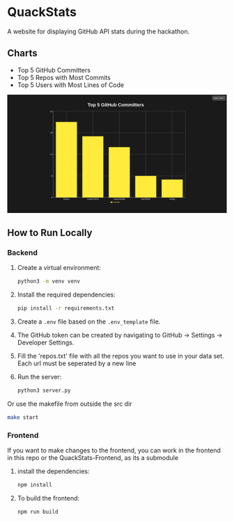 # QuackStats

A website for displaying GitHub API stats during the hackathon.

## Charts
- Top 5 GitHub Committers
- Top 5 Repos with Most Commits
- Top 5 Users with Most Lines of Code

![Demo Image](./demo_image/quackstats.png)


## How to Run Locally

### Backend
1. Create a virtual environment:
    ```bash
    python3 -m venv venv
    ```

2. Install the required dependencies:
    ```bash
    pip install -r requirements.txt
    ```

3. Create a `.env` file based on the `.env_template` file.

4. The GitHub token can be created by navigating to GitHub -> Settings -> Developer Settings.

5. Fill the 'repos.txt' file with all the repos you want to use in your data set. Each url must be seperated by a new line

6. Run the server:
    ```bash
    python3 server.py
    ```
  Or use the makefile from outside the src dir 
  ```bash
  make start
  ```

### Frontend
If you want to make changes to the frontend, you can work in the frontend in this repo 
or the QuackStats-Frontend, as its a submodule 

1. install the dependencies:
    ```bash
    npm install
    ```

2. To build the frontend:
    ```bash
    npm run build
    ```


